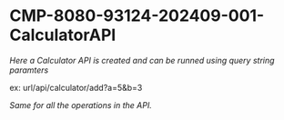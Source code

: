 # CMP-8080-93124-202409-001-CalculatorAPI

*Here a Calculator API is created and can be runned using query string paramters*

ex: url/api/calculator/add?a=5&b=3

*Same for all the operations in the API.*
